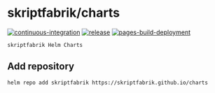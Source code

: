 # skriptfabrik/charts

[![continuous-integration](https://github.com/skriptfabrik/charts/actions/workflows/ci.yaml/badge.svg)](https://github.com/skriptfabrik/charts/actions/workflows/ci.yaml)
[![release](https://github.com/skriptfabrik/charts/actions/workflows/release.yaml/badge.svg)](https://github.com/skriptfabrik/charts/actions/workflows/release.yaml)
[![pages-build-deployment](https://github.com/skriptfabrik/charts/actions/workflows/pages/pages-build-deployment/badge.svg)](https://github.com/skriptfabrik/charts/actions/workflows/pages/pages-build-deployment)

    skriptfabrik Helm Charts

## Add repository

```bash
helm repo add skriptfabrik https://skriptfabrik.github.io/charts
```
